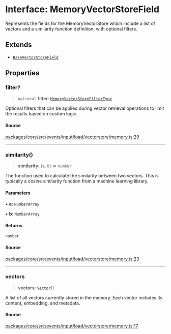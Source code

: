 # Interface: MemoryVectorStoreField

Represents the fields for the MemoryVectorStore which include a list of vectors and a
similarity function definition, with optional filters.

## Extends

- [`BaseVectorStoreField`](../../base/interfaces/BaseVectorStoreField.md)

## Properties

### filter?

> `optional` **filter**: [`MemoryVectorStoreFilterType`](../type-aliases/MemoryVectorStoreFilterType.md)

Optional filters that can be applied during vector retrieval operations to limit the
results based on custom logic.

#### Source

[packages/core/src/events/input/load/vectorstore/memory.ts:29](https://github.com/VictorS67/encre/blob/c09849eb59af073bf23be826a912f2ba4f635f93/packages/core/src/events/input/load/vectorstore/memory.ts#L29)

***

### similarity()

> **similarity**: (`a`, `b`) => `number`

The function used to calculate the similarity between two vectors. This is typically a
cosine similarity function from a machine learning library.

#### Parameters

• **a**: `NumberArray`

• **b**: `NumberArray`

#### Returns

`number`

#### Source

[packages/core/src/events/input/load/vectorstore/memory.ts:23](https://github.com/VictorS67/encre/blob/c09849eb59af073bf23be826a912f2ba4f635f93/packages/core/src/events/input/load/vectorstore/memory.ts#L23)

***

### vectors

> **vectors**: [`Vector`](../type-aliases/Vector.md)[]

A list of all vectors currently stored in the memory. Each vector includes its content,
embedding, and metadata.

#### Source

[packages/core/src/events/input/load/vectorstore/memory.ts:17](https://github.com/VictorS67/encre/blob/c09849eb59af073bf23be826a912f2ba4f635f93/packages/core/src/events/input/load/vectorstore/memory.ts#L17)
